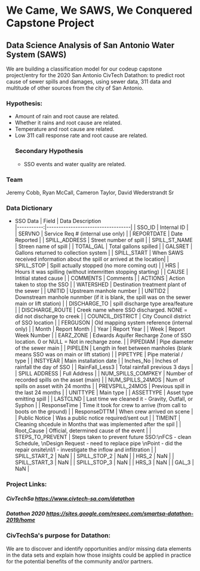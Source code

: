 # We Came, We SAWS, We Conquered Capstone Project

## Data Science Analysis of San Antonio Water System (SAWS) 
We are building a classification model for our codeup capstone project/entry for the 2020 San Antonio CivTech Datathon: to predict root cause of sewer spills and damages, using sewer data, 311 data and multitude of other sources from the city of San Antonio.

### Hypothesis:
- Amount of rain and root cause are related.
- Whether it rains and root cause are related.
- Temperature and root cause are related.
- Low 311 call response rate and root cause are related.
    ### Secondary Hypothesis
    - SSO events and water quality are related.


### Team
Jeremy Cobb, Ryan McCall, Cameron Taylor, David Wederstrandt Sr


### Data Dictionary

- SSO Data
|      Field | Data Description                  
|-----------:|-----------------------------------|
| SSO_ID     | Internal ID                       |  
| SERVNO     | Service Req # (internal use only) |
| REPORTDATE | Date Reported                     |
| SPILL_ADDRESS | Street number of spill         |
| SPILL_ST_NAME | Streen name of spill           |
| TOTAL_GAL | Total gallons spilled              |
| GALSRET | Gallons returned to collection system |
| SPILL_START | When SAWS received information about the spill or arrived at the location|
| SPILL_STOP | Spill actually stopped (no more coming out) |
| HRS | Hours it was spilling (without intemritten stopping starting) |
| CAUSE | Intitial stated cause |
| COMMENTS | Comments |
| ACTIONS | Action taken to stop the SSO |
| WATERSHED | Destination treatment plant of the sewer |
| UNITID | Upstream manhole number |
| UNITID2 | Downstream manhole nunmber (if it is blank, the spill was on the sewer main or lift station) |
| DISCHARGE_TO | spill discharge type area/feature |
| DISCHARGE_ROUTE | Creek name where SSO discharged. NONE = did not discharge to creek |
| COUNCIL_DISTRICT | City Council district of SSO location |
| FERGUSON | Old mapping system reference (internal only) |
| Month | Report Month |
| Year | Report Year |
| Week | Report Week Number |
| EARZ_ZONE | Edwards Aquifer Recharge Zone of SSO location. 0 or NULL = Not in recharge zone. |
| PIPEDIAM | Pipe diameter of the sewer main |
| PIPELEN | Length in feet between manholes (blank means SSO was on main or lift station) |
| PIPETYPE | Pipe material / type |
| INSTYEAR | Main installation date |
| Inches_No | Inches of rainfall the day of SSO |
| RainFall_Less3 | Total rainfall previous 3 days |
| SPILL ADDRESS | Full Address |
| NUM_SPILLS_COMPKEY | Number of recorded spills on the asset (main) |
| NUM_SPILLS_24MOS | Num of spills on asset witih 24 months |
| PREVSPILL_24MOS | Previous spill in the last 24 months |
| UNITTYPE | Main type |
| ASSETTYPE | Asset type emitting spill |
| LASTCLND | Last time we cleaned it - Gravity, Outfall, or Syphon |
| ResponseTime | Time it took for crew to arrive (from call to boots on the ground) |
| ResponseDTTM | When crew arrived on scene |
| Public Notice | Was a public notice required/sent out |
| TIMEINT | Cleaning shcedule in Months that was implemented after the spil |
| Root_Cause | Official, determined cause of the event |
| STEPS_TO_PREVENT | Steps taken to prevent future SSO:\nFCS - clean Schedule, \nDesign Request - need to replace pipe \nPoint - did the repair onsite\nI/I - investigate the inflow and inflitration |
| SPILL_START_2 | NaN |
| SPILL_STOP_2 | NaN |
| HRS_2 | NaN |
| SPILL_START_3 | NaN |
| SPILL_STOP_3 | NaN |
| HRS_3 | NaN | 
| GAL_3 | NaN |


### Project Links:
##### CivTechSa https://www.civtech-sa.com/datathon
##### Datathon 2020 https://sites.google.com/respec.com/smartsa-datathon-2019/home

### CivTechSa's purpose for Datathon:
We are to discover and identify opportunities and/or missing data elements in the data sets and explain how those insights could be applied in practice for the potential benefits of the community and/or partners.



